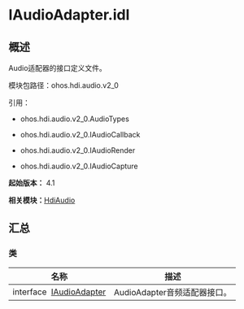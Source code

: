 # IAudioAdapter.idl


## 概述

Audio适配器的接口定义文件。

模块包路径：ohos.hdi.audio.v2_0

引用：

- ohos.hdi.audio.v2_0.AudioTypes

- ohos.hdi.audio.v2_0.IAudioCallback

- ohos.hdi.audio.v2_0.IAudioRender

- ohos.hdi.audio.v2_0.IAudioCapture

**起始版本：** 4.1

**相关模块：**[HdiAudio](_hdi_audio_v20.md)


## 汇总


### 类

| 名称 | 描述 | 
| -------- | -------- |
| interface&nbsp;&nbsp;[IAudioAdapter](interface_i_audio_adapter_v20.md) | AudioAdapter音频适配器接口。  | 
